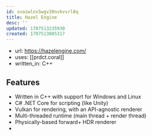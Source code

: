 ```yaml
---
id: svazwlnx5wgv38nvkvvrl8q
title: Hazel Engine
desc: ''
updated: 1707513235930
created: 1707513005317
---
```


- url: https://hazelengine.com/
- uses: [[prdct.coral]]
- written_in: C++

## Features

-   Written in C++ with support for Windows and Linux
-   C# .NET Core for scripting (like Unity)
-   Vulkan for rendering, with an API-agnostic renderer
-   Multi-threaded runtime (main thread + render thread)
-   Physically-based forward+ HDR renderer
-   